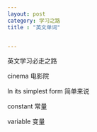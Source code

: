 ```yaml
---
layout: post
category: 学习之路
title : "英文单词"


---
```


英文学习必走之路



cinema 电影院



In its simplest form 简单来说

constant 常量

variable 变量

